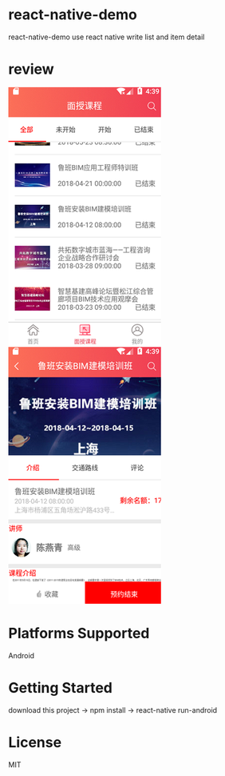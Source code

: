 # react-native-demo
react-native-demo
use react native write list and item detail
# review
![review](https://github.com/huangnan78100/react-native-demo/blob/master/review-image/2.png)	![review](https://github.com/huangnan78100/react-native-demo/blob/master/review-image/1.png) 
# Platforms Supported
  Android
# Getting Started
 download this project -> npm install -> react-native run-android
# License
MIT